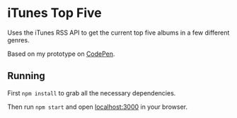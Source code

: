 # iTunes Top Five

Uses the iTunes RSS API to get the current top five albums in a few different genres.

Based on my prototype on [CodePen](http://codepen.io/sheelah/full/zqaGBv/).

## Running

First `npm install` to grab all the necessary dependencies.

Then run `npm start` and open <localhost:3000> in your browser.
